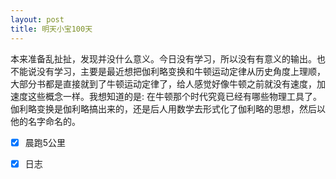 ```yaml
---
layout: post
title: 明天小宝100天
---
```

本来准备乱扯扯，发现并没什么意义。今日没有学习，所以没有有意义的输出。也不能说没有学习，主要是最近想把伽利略变换和牛顿运动定律从历史角度上理顺，大部分书都是直接就到了牛顿运动定律了，给人感觉好像牛顿之前就没有速度，加速度这些概念一样。我想知道的是: 在牛顿那个时代究竟已经有哪些物理工具了。伽利略变换是伽利略搞出来的，还是后人用数学去形式化了伽利略的思想，然后以他的名字命名的。<br />

- [x] 晨跑5公里
- [x] 日志

